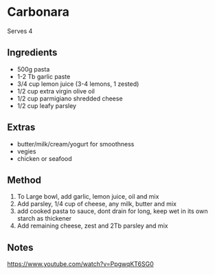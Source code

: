 # Carbonara

Serves 4

## Ingredients

* 500g pasta
* 1-2 Tb garlic paste
* 3/4 cup lemon juice (3-4 lemons, 1 zested)
* 1/2 cup extra virgin olive oil
* 1/2 cup parmigiano shredded cheese
* 1/2 cup leafy parsley

## Extras

* butter/milk/cream/yogurt for smoothness
* vegies
* chicken or seafood

## Method

1. To Large bowl, add garlic, lemon juice, oil and mix
2. Add parsley, 1/4 cup of cheese, any milk, butter and mix
3. add cooked pasta to sauce, dont drain for long, keep wet in its own starch as thickener
4. Add remaining cheese, zest and 2Tb parsley and mix

## Notes

https://www.youtube.com/watch?v=PpgwqKT6SG0
